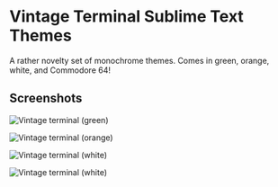 # Vintage Terminal Sublime Text Themes
A rather novelty set of monochrome themes.
Comes in green, orange, white, and Commodore 64!

## Screenshots
![Vintage terminal (green)](https://raw.github.com/tonylegrone/terminal-sublime/master/screenshot.green.png)

![Vintage terminal (orange)](https://raw.github.com/tonylegrone/terminal-sublime/master/screenshot.orange.png)

![Vintage terminal (white)](https://raw.github.com/tonylegrone/terminal-sublime/master/screenshot.white.png)

![Vintage terminal (white)](https://raw.github.com/tonylegrone/terminal-sublime/master/screenshot.c64.png)

